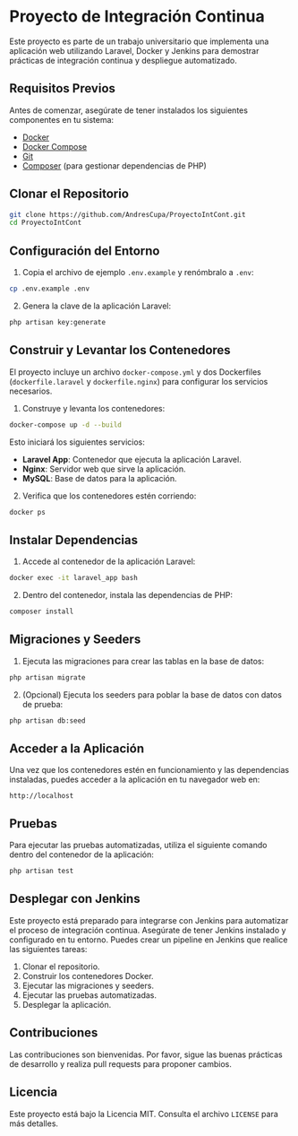 # Proyecto de Integración Continua

Este proyecto es parte de un trabajo universitario que implementa una aplicación web utilizando Laravel, Docker y Jenkins para demostrar prácticas de integración continua y despliegue automatizado.

## Requisitos Previos

Antes de comenzar, asegúrate de tener instalados los siguientes componentes en tu sistema:

- [Docker](https://www.docker.com/get-started)
- [Docker Compose](https://docs.docker.com/compose/install/)
- [Git](https://git-scm.com/downloads)
- [Composer](https://getcomposer.org/download/) (para gestionar dependencias de PHP)

## Clonar el Repositorio

```bash
git clone https://github.com/AndresCupa/ProyectoIntCont.git
cd ProyectoIntCont
```

## Configuración del Entorno

1. Copia el archivo de ejemplo `.env.example` y renómbralo a `.env`:

```bash
cp .env.example .env
```

2. Genera la clave de la aplicación Laravel:

```bash
php artisan key:generate
```

## Construir y Levantar los Contenedores

El proyecto incluye un archivo `docker-compose.yml` y dos Dockerfiles (`dockerfile.laravel` y `dockerfile.nginx`) para configurar los servicios necesarios.

1. Construye y levanta los contenedores:

```bash
docker-compose up -d --build
```

Esto iniciará los siguientes servicios:

- **Laravel App**: Contenedor que ejecuta la aplicación Laravel.
- **Nginx**: Servidor web que sirve la aplicación.
- **MySQL**: Base de datos para la aplicación.

2. Verifica que los contenedores estén corriendo:

```bash
docker ps
```

## Instalar Dependencias

1. Accede al contenedor de la aplicación Laravel:

```bash
docker exec -it laravel_app bash
```

2. Dentro del contenedor, instala las dependencias de PHP:

```bash
composer install
```

## Migraciones y Seeders

1. Ejecuta las migraciones para crear las tablas en la base de datos:

```bash
php artisan migrate
```

2. (Opcional) Ejecuta los seeders para poblar la base de datos con datos de prueba:

```bash
php artisan db:seed
```

## Acceder a la Aplicación

Una vez que los contenedores estén en funcionamiento y las dependencias instaladas, puedes acceder a la aplicación en tu navegador web en:

```
http://localhost
```

## Pruebas

Para ejecutar las pruebas automatizadas, utiliza el siguiente comando dentro del contenedor de la aplicación:

```bash
php artisan test
```

## Desplegar con Jenkins

Este proyecto está preparado para integrarse con Jenkins para automatizar el proceso de integración continua. Asegúrate de tener Jenkins instalado y configurado en tu entorno. Puedes crear un pipeline en Jenkins que realice las siguientes tareas:

1. Clonar el repositorio.
2. Construir los contenedores Docker.
3. Ejecutar las migraciones y seeders.
4. Ejecutar las pruebas automatizadas.
5. Desplegar la aplicación.

## Contribuciones

Las contribuciones son bienvenidas. Por favor, sigue las buenas prácticas de desarrollo y realiza pull requests para proponer cambios.

## Licencia

Este proyecto está bajo la Licencia MIT. Consulta el archivo `LICENSE` para más detalles.

